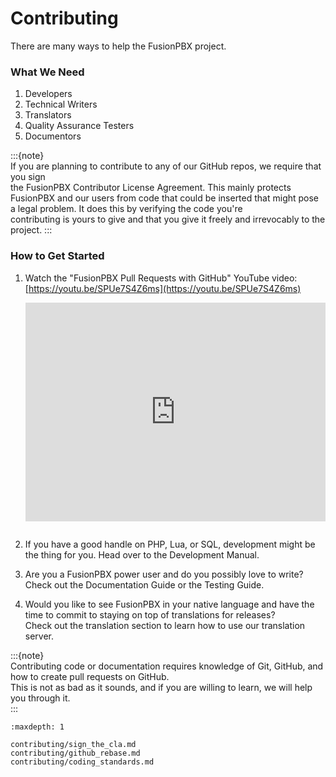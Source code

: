# Contributing

There are many ways to help the FusionPBX project.

### What We Need

1. Developers
2. Technical Writers
3. Translators
4. Quality Assurance Testers
5. Documentors

:::{note}   
If you are planning to contribute to any of our GitHub repos, we require that you sign   
the FusionPBX Contributor License Agreement. This mainly protects FusionPBX and our users
from code that could be inserted that might pose a legal problem. It does this by verifying the code you're   
contributing is yours to give and that you give it freely and irrevocably to the project.
:::   

### How to Get Started

1. Watch the "FusionPBX Pull Requests with GitHub" YouTube video: [https://youtu.be/SPUe7S4Z6ms](https://youtu.be/SPUe7S4Z6ms)

   <div style="text-align: center; margin-bottom: 2em;">
   <iframe width="100%" height="350" src="https://www.youtube.com/embed/SPUe7S4Z6ms?rel=0" frameborder="0" allowfullscreen></iframe>
   </div>

2. If you have a good handle on PHP, Lua, or SQL, development might be the thing for you. Head over to the Development Manual.
3. Are you a FusionPBX power user and do you possibly love to write? Check out the Documentation Guide or the Testing Guide.
4. Would you like to see FusionPBX in your native language and have the time to commit to staying on top of translations for releases?   
   Check out the translation section to learn how to use our translation server.

:::{note}   
Contributing code or documentation requires knowledge of Git, GitHub, and how to create pull requests on GitHub.   
This is not as bad as it sounds, and if you are willing to learn, we will help you through it.   
:::   

```{toctree}
:maxdepth: 1

contributing/sign_the_cla.md
contributing/github_rebase.md
contributing/coding_standards.md
```
